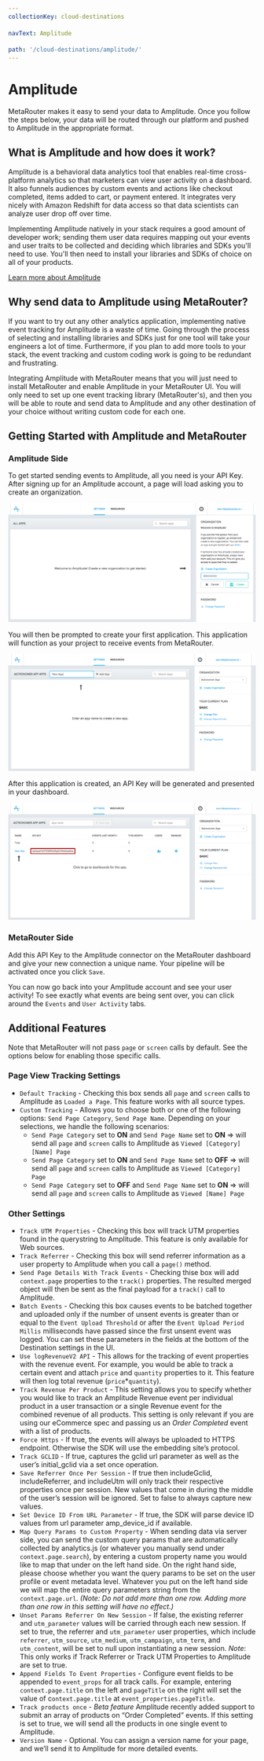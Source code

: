 ```yaml
---
collectionKey: cloud-destinations

navText: Amplitude

path: '/cloud-destinations/amplitude/'
---
```


# Amplitude

MetaRouter makes it easy to send your data to Amplitude. Once you follow the steps below, your data will be routed through our platform and pushed to Amplitude in the appropriate format.

## What is Amplitude and how does it work?

Amplitude is a behavioral data analytics tool that enables real-time cross-platform analytics so that marketers can view user activity on a dashboard. It also funnels audiences by custom events and actions like checkout completed, items added to cart, or payment entered. It integrates very nicely with Amazon Redshift for data access so that data scientists can analyze user drop off over time.

Implementing Amplitude natively in your stack requires a good amount of developer work; sending them user data requires mapping out your events and user traits to be collected and deciding which libraries and SDKs you'll need to use. You'll then need to install your libraries and SDKs of choice on all of your products.

[Learn more about Amplitude](https://amplitude.com/)

## Why send data to Amplitude using MetaRouter?

If you want to try out any other analytics application, implementing native event tracking for Amplitude is a waste of time. Going through the process of selecting and installing libraries and SDKs just for one tool will take your engineers a lot of time. Furthermore, if you plan to add more tools to your stack, the event tracking and custom coding work is going to be redundant and frustrating.

Integrating Amplitude with MetaRouter means that you will just need to install MetaRouter and enable Amplitude in your MetaRouter UI. You will only need to set up one event tracking library (MetaRouter's), and then you will be able to route and send data to Amplitude and any other destination of your choice without writing custom code for each one.

## Getting Started with Amplitude and MetaRouter

### Amplitude Side

To get started sending events to Amplitude, all you need is your API Key. After signing up for an Amplitude account, a page will load asking you to create an organization.

![amplitude1](/images/amplitude1.png)

You will then be prompted to create your first application. This application will function as your project to receive events from MetaRouter.

![amplitude2](/images/amplitude2.png)

After this application is created, an API Key will be generated and presented in your dashboard.

![amplitude3](/images/amplitude3.png)

### MetaRouter Side

Add this API Key to the Amplitude connector on the MetaRouter dashboard and give your new connection a unique name. Your pipeline will be activated once you click `Save`.

You can now go back into your Amplitude account and see your user activity! To see exactly what events are being sent over, you can click around the `Events` and `User Activity` tabs.

## Additional Features

Note that MetaRouter will not pass `page` or `screen` calls by default. See the options below for enabling those specific calls.

### Page View Tracking Settings

- `Default Tracking` - Checking this box sends all `page` and `screen` calls to Amplitude as `Loaded a Page`. This feature works with all source types.
- `Custom Tracking` - Allows you to choose both or one of the following options: `Send Page Category`, `Send Page Name`. Depending on your selections, we handle the following scenarios:
  - `Send Page Category` set to **ON** and `Send Page Name` set to **ON** => will send all `page` and `screen` calls to Amplitude as `Viewed [Category] [Name] Page`
  - `Send Page Category` set to **ON** and `Send Page Name` set to **OFF** => will send all `page` and `screen` calls to Amplitude as `Viewed [Category] Page`
  - `Send Page Category` set to **OFF** and `Send Page Name` set to **ON** => will send all `page` and `screen` calls to Amplitude as `Viewed [Name] Page`

### Other Settings

- `Track UTM Properties` - Checking this box will track UTM properties found in the querystring to Amplitude. This feature is only available for Web sources.
- `Track Referrer` - Checking this box will send referrer information as a user property to Amplitude when you call a `page()` method.
- `Send Page Details With Track Events` - Checking thise box will add `context.page` properties to the `track()` properties. The resulted merged object will then be sent as the final payload for a `track()` call to Amplitude.
- `Batch Events` - Checking this box causes events to be batched together and uploaded only if the number of unsent events is greater than or equal to the `Event Upload Threshold` or after the `Event Upload Period Millis` milliseconds have passed since the first unsent event was logged. You can set these parameters in the fields at the bottom of the Destination settings in the UI.
- `Use logRevenueV2 API` - This allows for the tracking of event properties with the revenue event. For example, you would be able to track a certain event and attach `price` and `quantity` properties to it. This feature will then log total revenue (`price`\*`quantity`).
- `Track Revenue Per Product` - This setting allows you to specify whether you would like to track an Amplitude Revenue event per individual product in a user transaction or a single Revenue event for the combined revenue of all products. This setting is only relevant if you are using our eCommerce spec and passing us an _Order Completed_ event with a list of products.
- `Force Https` - If true, the events will always be uploaded to HTTPS endpoint. Otherwise the SDK will use the embedding site’s protocol.
- `Track GCLID` - If true, captures the gclid url parameter as well as the user’s initial_gclid via a set once operation.
- `Save Referrer Once Per Session` - If true then includeGclid, includeReferrer, and includeUtm will only track their respective properties once per session. New values that come in during the middle of the user’s session will be ignored. Set to false to always capture new values.
- `Set Device ID From URL Parameter` - If true, the SDK will parse device ID values from url parameter amp_device_id if available.
- `Map Query Params to Custom Property` - When sending data via server side, you can send the custom query params that are automatically collected by analytics.js (or whatever you manually send under `context.page.search`), by entering a custom property name you would like to map that under on the left hand side. On the right hand side, please choose whether you want the query params to be set on the user profile or event metadata level. Whatever you put on the left hand side we will map the entire query parameters string from the `context.page.url`. _(Note: Do not add more than one row. Adding more than one row in this setting will have no effect.)_
- `Unset Params Referrer On New Session` - If false, the existing referrer and `utm_parameter` values will be carried through each new session. If set to true, the referrer and `utm_parameter` user properties, which include `referrer`, `utm_source`, `utm_medium`, `utm_campaign`, `utm_term`, and `utm_content`, will be set to null upon instantiating a new session. _Note_: This only works if Track Referrer or Track UTM Properties to Amplitude are set to true.
- `Append Fields To Event Properties` - Configure event fields to be appended to `event_props` for all track calls. For example, entering `context.page.title` on the left and `pageTitle` on the right will set the value of c`ontext.page.title` at `event_properties.pageTitle`.
- `Track products once` - _Beta feature_ Amplitude recently added support to submit an array of products on “Order Completed” events. If this setting is set to true, we will send all the products in one single event to Amplitude.
- `Version Name` - Optional. You can assign a version name for your page, and we’ll send it to Amplitude for more detailed events.
